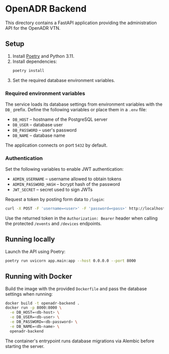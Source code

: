 # OpenADR Backend

This directory contains a FastAPI application providing the administration API for the OpenADR VTN.

## Setup

1. Install [Poetry](https://python-poetry.org/) and Python 3.11.
2. Install dependencies:
   ```bash
   poetry install
   ```
3. Set the required database environment variables.

### Required environment variables

The service loads its database settings from environment variables with the `DB_` prefix. Define the following variables or place them in a `.env` file:

- `DB_HOST` – hostname of the PostgreSQL server
- `DB_USER` – database user
- `DB_PASSWORD` – user's password
- `DB_NAME` – database name

The application connects on port `5432` by default.

### Authentication

Set the following variables to enable JWT authentication:

- `ADMIN_USERNAME` – username allowed to obtain tokens
- `ADMIN_PASSWORD_HASH` – bcrypt hash of the password
- `JWT_SECRET` – secret used to sign JWTs

Request a token by posting form data to `/login`:

```bash
curl -X POST -F 'username=<user>' -F 'password=<pass>' http://localhost:8000/login
```

Use the returned token in the `Authorization: Bearer` header when calling the
protected `/events` and `/devices` endpoints.

## Running locally

Launch the API using Poetry:

```bash
poetry run uvicorn app.main:app --host 0.0.0.0 --port 8000
```

## Running with Docker

Build the image with the provided `Dockerfile` and pass the database settings when running:

```bash
docker build -t openadr-backend .
docker run -p 8000:8000 \
  -e DB_HOST=<db-host> \
  -e DB_USER=<db-user> \
  -e DB_PASSWORD=<db-password> \
  -e DB_NAME=<db-name> \
  openadr-backend
```

The container's entrypoint runs database migrations via Alembic before starting the server.
